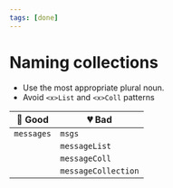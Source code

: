 ```yaml
---
tags: [done]
---
```


# Naming collections

- Use the most appropriate plural noun.
- Avoid `<x>List` and `<x>Coll` patterns

| 💚 Good    | 💔 Bad              |
| ---------- | ------------------- |
| `messages` | `msgs`              |
|            | `messageList`       |
|            | `messageColl`       |
|            | `messageCollection` |
